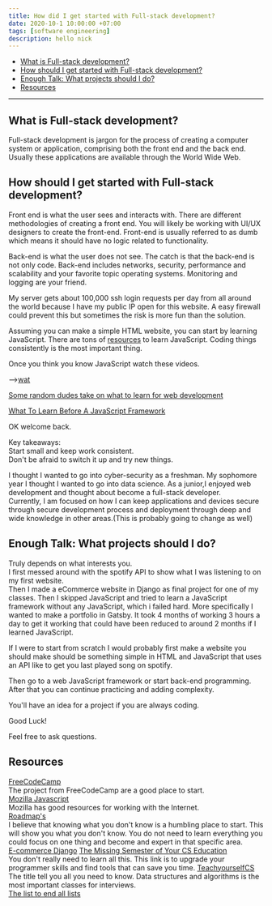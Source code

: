```yaml
---
title: How did I get started with Full-stack development?
date: 2020-10-1 10:00:00 +07:00
tags: [software engineering]
description: hello nick
---
```


- [What is Full-stack development?](#what-is-full-stack-development)
- [How should I get started with Full-stack development?](#how-should-i-get-started-with-full-stack-development)
- [Enough Talk: What projects should I do?](#enough-talk-what-projects-should-i-do)
- [Resources](#resources)
  
---

What is Full-stack development?
----------------

Full-stack development is jargon for the process of creating a computer system or application, comprising both the front end and the back end. Usually these applications are available through the World Wide Web.

How should I get started with Full-stack development?
---------------  

Front end is what the user sees and interacts with. There are different methodologies of creating a front end. You will likely be working with UI/UX designers to create the front-end. Front-end is usually referred to as dumb which means it should have no logic related to functionality.

Back-end is what the user does not see. The catch is that the back-end is not only code. Back-end includes networks, security, performance and scalability and your favorite topic operating systems. Monitoring and logging are your friend.

My server gets about 100,000 ssh login requests per day from all around the world because I have my public IP open for this website. A easy firewall could prevent this but sometimes the risk is more fun than the solution.

Assuming you can make a simple HTML website, you can start by learning JavaScript. There are tons of [resources](#resources) to learn JavaScript. Coding things consistently is the most important thing.

Once you think you know JavaScript watch these videos.

-->[wat](https://www.destroyallsoftware.com/talks/wat)

[Some random dudes take on what to learn for web development](https://youtu.be/1BPQj438FyQ)

[What To Learn Before A JavaScript Framework](https://youtu.be/qi9VQqYcXqY)

OK welcome back.

Key takeaways:  
Start small and keep work consistent.  
Don't be afraid to switch it up and try new things.  

I thought I wanted to go into cyber-security as a freshman. My sophomore year I thought I wanted to go into data science. As a junior,I enjoyed web development and thought about become a full-stack developer.  
Currently, I am focused on how I can keep applications and devices secure through secure development process and deployment through deep and wide knowledge in other areas.(This is probably going to change as well)

Enough Talk: What projects should I do?
-------------

Truly depends on what interests you.  
I first messed around with the spotify API to show what I was listening to on my first website.  
Then I made a eCommerce website in Django as final project for one of my classes. 
Then I skipped JavaScript and tried to learn a JavaScript framework without any JavaScript, which i failed hard. More specifically I wanted to make a portfolio in Gatsby. It took 4 months of working 3 hours a day to get it working that could have been reduced to around 2 months if I learned JavaScript.

If I were to start from scratch I would probably first make a website you should make should be something simple in HTML and JavaScript that uses an API like to get you last played song on spotify.

Then go to a web JavaScript framework or start back-end programming. After that you can continue practicing and adding complexity.

You'll have an idea for a project if you are always coding.

Good Luck!

Feel free to ask questions.

Resources
--------

[FreeCodeCamp](https://www.freecodecamp.org/learn)  
The project from FreeCodeCamp are a good place to start.  
[Mozilla Javascript](https://developer.mozilla.org/en-US/docs/Web/JavaScript/A_re-introduction_to_JavaScript)  
Mozilla has good resources for working with the Internet.  
[Roadmap's](https://roadmap.sh/)  
I believe that knowing what you don't know is a humbling place to start. This will show you what you don't know. You do not need to learn everything you could focus on one thing and become and expert in that specific area.  
[E-commerce Django](https://youtu.be/YZvRrldjf1Y) 
[The Missing Semester of Your CS Education](https://missing.csail.mit.edu/)  
You don't really need to learn all this. This link is to upgrade your programmer skills and find tools that can save you time.
[TeachyourselfCS](https://teachyourselfcs.com/)  
The title tell you all you need to know. Data structures and algorithms is the most important classes for interviews.  
[The list to end all lists](https://github.com/jnv/lists)

